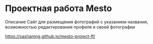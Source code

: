 # Проектная работа Mesto

Описание
Сайт для размещения фотографий с указанием названия, возможностью редактирования профиля и своей фотографии

https://sashamng.github.io/mesto-project-ff/
